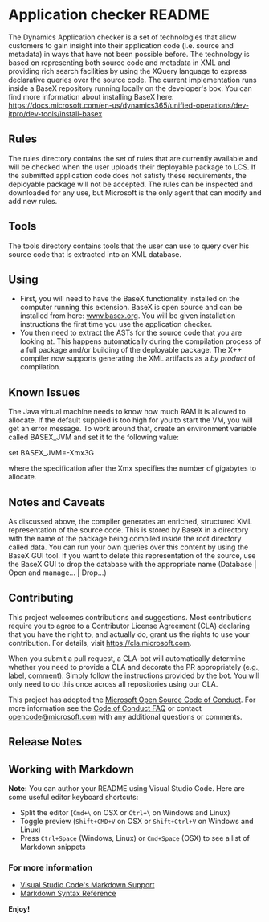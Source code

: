 # Application checker README
The Dynamics Application checker is a set of technologies that allow customers to gain insight into their application code (i.e. source and metadata) in ways that have not been possible before. The technology is based on representing both source code and metadata in XML and providing rich search facilities by using the XQuery language to express declarative queries over the source code. The current implementation runs inside a BaseX repository running locally on the developer's box. You can find more information about installing BaseX here: https://docs.microsoft.com/en-us/dynamics365/unified-operations/dev-itpro/dev-tools/install-basex

## Rules
The rules directory contains the set of rules that are currently available and will be checked when the user uploads their deployable package to LCS. If the submitted application code does not satisfy these requirements, the deployable package will not be accepted. The rules can be inspected and downloaded for any use, but Microsoft is the only agent that can modify and add new rules.

## Tools
The tools directory contains tools that the user can use to query over his source code that is extracted into an XML database.

## Using

* First, you will need to have the BaseX functionality installed on the computer running this extension. BaseX is open source and can be installed from here: www.basex.org. You will be given installation instructions the first time you use the application checker.
* You then need to extract the ASTs for the source code that you are looking at. This happens automatically during the compilation process of a full package and/or building of the deployable package. The X++ compiler now supports generating the XML artifacts as a _by product_ of compilation.

## Known Issues

The Java virtual machine needs to know how much RAM it is allowed to allocate. If the default supplied is too high for you to start the VM, you will get an error message. To work around that, create an environment variable called BASEX_JVM and set it to the following value:

set BASEX_JVM=-Xmx3G

where the specification after the Xmx specifies the number of gigabytes to allocate.

## Notes and Caveats
As discussed above, the compiler generates an enriched, structured XML representation of the source code. This is stored by BaseX in a directory with the name of the package being compiled inside the root directory called data. You can run your own queries over this content by using the BaseX GUI tool. If you want to delete this representation of the source, use the BaseX GUI to drop the database with the appropriate name  (Database | Open and manage... | Drop...)

## Contributing

This project welcomes contributions and suggestions. Most contributions require you to
agree to a Contributor License Agreement (CLA) declaring that you have the right to,
and actually do, grant us the rights to use your contribution. For details, visit
https://cla.microsoft.com.

When you submit a pull request, a CLA-bot will automatically determine whether you need
to provide a CLA and decorate the PR appropriately (e.g., label, comment). Simply follow the
instructions provided by the bot. You will only need to do this once across all repositories using our CLA.

This project has adopted the [Microsoft Open Source Code of Conduct](https://opensource.microsoft.com/codeofconduct/).
For more information see the [Code of Conduct FAQ](https://opensource.microsoft.com/codeofconduct/faq/)
or contact [opencode@microsoft.com](mailto:opencode@microsoft.com) with any additional questions or comments.

## Release Notes

## Working with Markdown

**Note:** You can author your README using Visual Studio Code.  Here are some useful editor keyboard shortcuts:

* Split the editor (`Cmd+\` on OSX or `Ctrl+\` on Windows and Linux)
* Toggle preview (`Shift+CMD+V` on OSX or `Shift+Ctrl+V` on Windows and Linux)
* Press `Ctrl+Space` (Windows, Linux) or `Cmd+Space` (OSX) to see a list of Markdown snippets

### For more information

* [Visual Studio Code's Markdown Support](http://code.visualstudio.com/docs/languages/markdown)
* [Markdown Syntax Reference](https://help.github.com/articles/markdown-basics/)

**Enjoy!**
